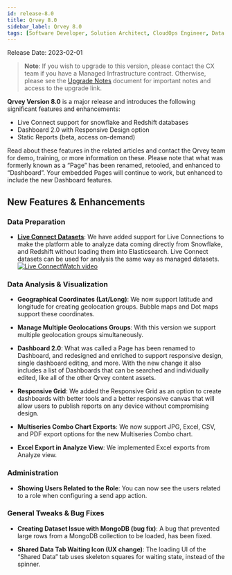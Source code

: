 ```yaml
---
id: release-8.0
title: Qrvey 8.0
sidebar_label: Qrvey 8.0
tags: [Software Developer, Solution Architect, CloudOps Engineer, Data Analyst]
---
```

<div>

Release Date: 2023-02-01

 >**Note**: If you wish to upgrade to this version, please contact the CX team if you have a Managed Infrastructure contract. Otherwise, please see the [Upgrade Notes](../upgrade-notes.md) document for important notes and access to the upgrade link. 


**Qrvey Version 8.0** is a major release and introduces the following significant features and enhancements:
* Live Connect support for snowflake and Redshift databases
* Dashboard 2.0 with Responsive Design option
* Static Reports (beta, access on-demand)

Read about these features in the related articles and contact the Qrvey team for demo, training, or more information on these.
Please note that what was formerly known as a “Page” has been renamed, retooled, and enhanced to “Dashboard”. Your embedded Pages will continue to work, but enhanced to include the new Dashboard features.


## New Features & Enhancements

### Data Preparation

* **[Live Connect Datasets](../../composer/05-Working%20with%20Data/Datasets/01-Overview%20of%20Datasets/datasets-live.md)**: We have added support for Live Connections to make the platform able to analyze data coming directly from Snowflake, and Redshift without loading them into Elasticsearch. Live Connect datasets can be used for analysis the same way as managed datasets. <a href="/docs/video-training/release/version-8.0#live-connections" target="_blank" className="tooltip"><img alt="Live Connect" src="https://s3.amazonaws.com/cdn.qrvey.com/documentation_assets/release-notes/video_icon.png#thumbnail-20" className="video-icon-png" /><span className="tooltiptext">Watch video</span></a> 
 
### Data Analysis & Visualization

* **Geographical Coordinates (Lat/Long)**: We now support latitude and longitude for creating geolocation groups. Bubble maps and Dot maps support these coordinates.

* **Manage Multiple Geolocations Groups**: With this version we support multiple geolocation groups simultaneously.

* **Dashboard 2.0**: What was called a Page has been renamed to Dashboard, and redesigned and enriched to support responsive design, single dashboard editing, and more. With the new change it also includes a list of Dashboards that can be searched and individually edited, like all of the other Qrvey content assets.

* **Responsive Grid**: We added the Responsive Grid as an option to create dashboards with better tools and a better responsive canvas that will allow users to publish reports on any device without compromising design.

* **Multiseries Combo Chart Exports**: We now support JPG, Excel, CSV, and PDF export options for the new Multiseries Combo chart.

* **Excel Export in Analyze View**: We implemented Excel exports from Analyze view.

### Administration

* **Showing Users Related to the Role**: You can now see the users related to a role when configuring a send app action.

### General Tweaks & Bug Fixes

* **Creating Dataset Issue with MongoDB (bug fix)**: A bug that prevented large rows from a MongoDB collection to be loaded, has been fixed.

* **Shared Data Tab Waiting Icon (UX change)**: The loading UI of the “Shared Data” tab uses skeleton squares for waiting state, instead of the spinner.

</div>